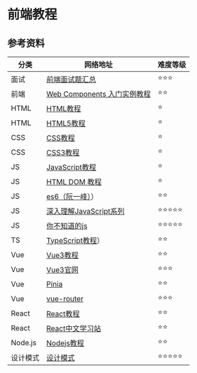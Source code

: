 # 前端教程

## 参考资料

| 分类 | 网络地址 | 难度等级 |
| ---- | ------- | ------- |
| 面试 | [前端面试题汇总](https://www.yuque.com/cuggz/interview/gme0bw) | ⭐⭐⭐ |
| 前端 |[Web Components 入门实例教程](https://www.ruanyifeng.com/blog/2019/08/web_components.html)|⭐⭐|
| HTML | [HTML教程](https://www.runoob.com/html/html-tutorial.html) | ⭐ |
| HTML | [HTML5教程](https://www.runoob.com/html/html5-intro.html) | ⭐ |
| CSS | [CSS教程](https://www.runoob.com/css/css-tutorial.html) | ⭐ |
| CSS | [CSS3教程](https://www.runoob.com/css3/css3-tutorial.html) | ⭐ |
| JS | [JavaScript教程](https://www.runoob.com/js/js-tutorial.html) | ⭐ |
| JS | [HTML DOM 教程](https://www.runoob.com/htmldom/htmldom-tutorial.html) | ⭐ |
| JS | [es6（阮一峰）](https://es6.ruanyifeng.com/)）| ⭐⭐ |
| JS | [深入理解JavaScript系列](https://www.cnblogs.com/TomXu/archive/2011/12/15/2288411.html) | ⭐⭐⭐⭐⭐ |
| JS | [你不知道的js](https://github.com/getify/You-Dont-Know-JS) | ⭐⭐⭐⭐⭐ |
| TS | [TypeScript教程](https://www.runoob.com/typescript/ts-tutorial.html)）| ⭐⭐ |
| Vue | [Vue3教程](https://www.runoob.com/vue3/vue3-tutorial.html) | ⭐⭐ |
| Vue | [Vue3官网](https://cn.vuejs.org/guide/introduction) | ⭐⭐⭐ |
| Vue | [Pinia](https://pinia.vuejs.org/zh/introduction.html) | ⭐⭐ |
| Vue | [vue-router](https://router.vuejs.org/zh/introduction.html) | ⭐⭐⭐ |
| React | [React教程](https://www.runoob.com/react/react-tutorial.html) | ⭐⭐ |
| React | [React中文学习站](https://www.reactjs.cn/learn) | ⭐⭐ |
| Node.js | [Nodejs教程](https://www.runoob.com/nodejs/nodejs-tutorial.html) | ⭐⭐ |
| 设计模式 | [设计模式](https://refactoringguru.cn/design-patterns) | ⭐⭐⭐⭐⭐ |
